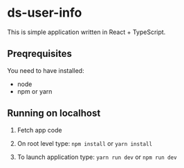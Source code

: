 # ds-user-info

This is simple application written in React + TypeScript.

## Preqrequisites

You need to have installed:

- node
- npm or yarn

## Running on localhost

1. Fetch app code

2. On root level type: `npm install` or `yarn install`

3. To launch application type: `yarn run dev` or `npm run dev`
